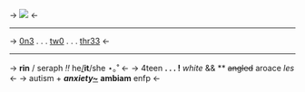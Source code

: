 -> [![](https://64.media.tumblr.com/1878c6d2de9aa502348cde5ba2d11d78/66bcc3240293da22-a6/s500x750/5f93b0a4d270bce3f1424bffefee409db9d800be.pnj)](https://www.tumblr.com/conductrel/719368337255284736/%EA%95%80-%EA%95%80-%EA%95%80-%EA%95%80-%EA%95%80-%EA%95%80-%EA%95%80?source=share) <-
***
-> [0n3](https://pin.it/1v2I6Mo) . . . [tw0](https://www.tumblr.com/sakura-miku-my-love?source=share) . . . [thr33](https://rentry.co/rins-links) <-
***
->  **rin** / seraph *!!* he[/](https://en.pronouns.page/@ant_fucker98)**it**/she ⋆｡˚ <-
-> 4teen **. . . !** *white* && ** ~~angled~~ aroace *les* <-
-> autism + ***anxiety[~](https://rentry.co/rinsflags)***  **ambiam** enfp  <-